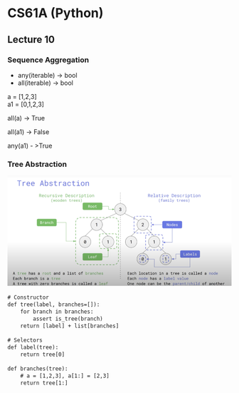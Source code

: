 # CS61A (Python)

## Lecture 10

### Sequence Aggregation

- any(iterable) -> bool
- all(iterable) -> bool

a = [1,2,3]<br>
a1 = [0,1,2,3]


all(a) -> True   

all(a1) -> False   

any(a1) - >True   

### Tree Abstraction

![Tree](/images/Tree.png)

```
# Constructor
def tree(label, branches=[]):
	for branch in branches:
		assert is_tree(branch)
	return [label] + list[branches]

# Selectors
def label(tree):
	return tree[0]

def branches(tree):
	# a = [1,2,3], a[1:] = [2,3]
	return tree[1:]

```